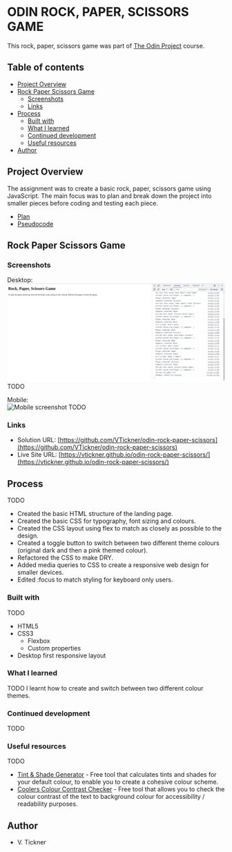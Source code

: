 # ODIN ROCK, PAPER, SCISSORS GAME

This rock, paper, scissors game was part of [The Odin Project](https://www.theodinproject.com) course.

## Table of contents

- [Project Overview](#project-overview)
- [Rock Paper Scissors Game](#rock-paper-scissors-game)
  - [Screenshots](#screenshots)
  - [Links](#links)
- [Process](#process)
  - [Built with](#built-with)
  - [What I learned](#what-i-learned)
  - [Continued development](#continued-development)
  - [Useful resources](#useful-resources)
- [Author](#author)

## Project Overview

The assignment was to create a basic rock, paper, scissors game using JavaScript. The main focus was to plan and break down the project into smaller pieces before coding and testing each piece.

- [Plan](TODO)
- [Pseudocode](TODO)

## Rock Paper Scissors Game

### Screenshots

Desktop:  
![Desktop screenshot](./img/desktop-screenshot.jpg) TODO

Mobile:  
![Mobile screenshot](./img/mobile-screenshot.jpg) TODO

### Links

- Solution URL: [https://github.com/VTickner/odin-rock-paper-scissors](https://github.com/VTickner/odin-rock-paper-scissors)
- Live Site URL: [https://vtickner.github.io/odin-rock-paper-scissors/](https://vtickner.github.io/odin-rock-paper-scissors/)

## Process

TODO

- Created the basic HTML structure of the landing page.
- Created the basic CSS for typography, font sizing and colours.
- Created the CSS layout using flex to match as closely as possible to the design.
- Created a toggle button to switch between two different theme colours (original dark and then a pink themed colour).
- Refactored the CSS to make DRY.
- Added media queries to CSS to create a responsive web design for smaller devices.
- Edited :focus to match styling for keyboard only users.

### Built with

TODO

- HTML5
- CSS3
  - Flexbox
  - Custom properties
- Desktop first responsive layout

### What I learned

TODO
I learnt how to create and switch between two different colour themes.

### Continued development

TODO

### Useful resources

TODO

- [Tint & Shade Generator](https://maketintsandshades.com/) - Free tool that calculates tints and shades for your default colour, to enable you to create a cohesive colour scheme.
- [Coolers Colour Contrast Checker](https://coolors.co/contrast-checker/112a46-acc8e5) - Free tool that allows you to check the colour contrast of the text to background colour for accessibility / readability purposes.

## Author

- V. Tickner
